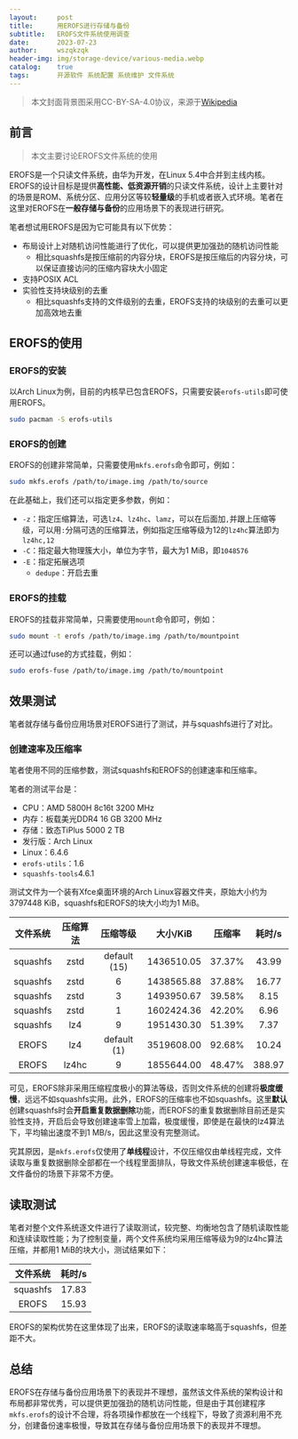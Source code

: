 ```yaml
---
layout:     post
title:      用EROFS进行存储与备份
subtitle:   EROFS文件系统使用调查
date:       2023-07-23
author:     wszqkzqk
header-img: img/storage-device/various-media.webp
catalog:    true
tags:       开源软件 系统配置 系统维护 文件系统
---
```


> 本文封面背景图采用CC-BY-SA-4.0协议，来源于[Wikipedia](https://commons.wikimedia.org/wiki/File:DVD,_USB_flash_drive_and_external_hard_drive.jpg)

## 前言

> 本文主要讨论EROFS文件系统的使用

EROFS是一个只读文件系统，由华为开发，在Linux 5.4中合并到主线内核。EROFS的设计目标是提供**高性能、低资源开销**的只读文件系统，设计上主要针对的场景是ROM、系统分区、应用分区等较**轻量级**的手机或者嵌入式环境。笔者在这里对EROFS在**一般存储与备份**的应用场景下的表现进行研究。

笔者想试用EROFS是因为它可能具有以下优势：

* 布局设计上对随机访问性能进行了优化，可以提供更加强劲的随机访问性能
  * 相比squashfs是按压缩前的内容分块，EROFS是按压缩后的内容分块，可以保证直接访问的压缩内容块大小固定
* 支持POSIX ACL
* 实验性支持块级别的去重
  * 相比squashfs支持的文件级别的去重，EROFS支持的块级别的去重可以更加高效地去重

## EROFS的使用

### EROFS的安装

以Arch Linux为例，目前的内核早已包含EROFS，只需要安装`erofs-utils`即可使用EROFS。

```bash
sudo pacman -S erofs-utils
```

### EROFS的创建

EROFS的创建非常简单，只需要使用`mkfs.erofs`命令即可，例如：

```bash
sudo mkfs.erofs /path/to/image.img /path/to/source
```

在此基础上，我们还可以指定更多参数，例如：

* `-z`：指定压缩算法，可选`lz4`、`lz4hc`、`lamz`，可以在后面加`,`并跟上压缩等级，可以用`:`分隔可选的压缩算法，例如指定压缩等级为12的`lz4hc`算法即为`lz4hc,12`
* `-C`：指定最大物理簇大小，单位为字节，最大为1 MiB，即`1048576`
* `-E`：指定拓展选项
  * `dedupe`：开启去重

### EROFS的挂载

EROFS的挂载非常简单，只需要使用`mount`命令即可，例如：

```bash
sudo mount -t erofs /path/to/image.img /path/to/mountpoint
```

还可以通过fuse的方式挂载，例如：

```bash
sudo erofs-fuse /path/to/image.img /path/to/mountpoint
```

## 效果测试

笔者就存储与备份应用场景对EROFS进行了测试，并与squashfs进行了对比。

### 创建速率及压缩率

笔者使用不同的压缩参数，测试squashfs和EROFS的创建速率和压缩率。

笔者的测试平台是：

* CPU：AMD 5800H 8c16t 3200 MHz
* 内存：板载美光DDR4 16 GB 3200 MHz
* 存储：致态TiPlus 5000 2 TB
* 发行版：Arch Linux
* Linux：6.4.6
* `erofs-utils`：1.6
* `squashfs-tools`4.6.1

测试文件为一个装有Xfce桌面环境的Arch Linux容器文件夹，原始大小约为3797448 KiB，squashfs和EROFS的块大小均为1 MiB。

| 文件系统 | 压缩算法 | 压缩等级 | 大小/KiB | 压缩率 | 耗时/s |
| :---: | :---: | :---: | :---: | :---: | :---: |
| squashfs | zstd | default (15) | 1436510.05 | 37.37% | 43.99 |
| squashfs | zstd | 6 | 1438565.88 | 37.88% | 16.77 |
| squashfs | zstd | 3 | 1493950.67 | 39.58% | 8.15 |
| squashfs | zstd | 1 | 1602424.36 | 42.20% | 6.96 |
| squashfs | lz4 | 9 | 1951430.30 | 51.39% | 7.37 |
| EROFS | lz4 | default (1) | 3519608.00 | 92.68% | 10.24 |
| EROFS | lz4hc | 9 | 1855644.00 | 48.47% | 388.97 |

可见，EROFS除非采用压缩程度极小的算法等级，否则文件系统的创建将**极度缓慢**，远远不如squashfs实用。此外，EROFS的压缩率也不如squashfs。这里**默认**创建squashfs时会**开启重复数据删除**功能，而EROFS的重复数据删除目前还是实验性支持，开启后会导致创建速率雪上加霜，极度缓慢，即使是在最快的lz4算法下，平均输出速度不到1 MB/s，因此这里没有完整测试。

究其原因，是`mkfs.erofs`仅使用了**单线程**设计，不仅压缩仅由单线程完成，文件读取与重复数据删除全部都在一个线程里面排队，导致文件系统创建速率极低，在文件备份的场景下非常不方便。

## 读取测试

笔者对整个文件系统逐文件进行了读取测试，较完整、均衡地包含了随机读取性能和连续读取性能；为了控制变量，两个文件系统均采用压缩等级为9的lz4hc算法压缩，并都用1 MiB的块大小，测试结果如下：

| 文件系统 | 耗时/s |
| :---: | :---: |
| squashfs | 17.83 |
| EROFS | 15.93 |

EROFS的架构优势在这里体现了出来，EROFS的读取速率略高于squashfs，但差距不大。

## 总结

EROFS在存储与备份应用场景下的表现并不理想，虽然该文件系统的架构设计和布局都非常优秀，可以提供更加强劲的随机访问性能，但是由于其创建程序`mkfs.erofs`的设计不合理，将各项操作都放在一个线程下，导致了资源利用不充分，创建备份速率极慢，导致其在存储与备份应用场景下的表现并不理想。
